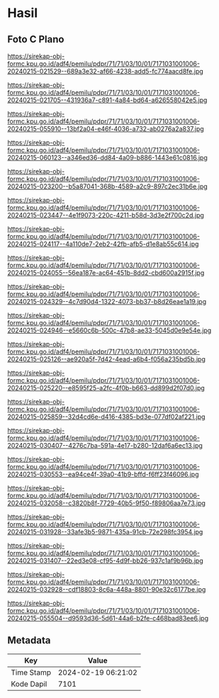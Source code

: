 # Hasil

## Foto C Plano

https://sirekap-obj-formc.kpu.go.id/adf4/pemilu/pdpr/71/71/03/10/01/7171031001006-20240215-021529--689a3e32-af66-4238-add5-fc774aacd8fe.jpg

https://sirekap-obj-formc.kpu.go.id/adf4/pemilu/pdpr/71/71/03/10/01/7171031001006-20240215-021705--431936a7-c891-4a84-bd64-a626558042e5.jpg

https://sirekap-obj-formc.kpu.go.id/adf4/pemilu/pdpr/71/71/03/10/01/7171031001006-20240215-055910--13bf2a04-e46f-4036-a732-ab0276a2a837.jpg

https://sirekap-obj-formc.kpu.go.id/adf4/pemilu/pdpr/71/71/03/10/01/7171031001006-20240215-060123--a346ed36-dd84-4a09-b886-1443e61c0816.jpg

https://sirekap-obj-formc.kpu.go.id/adf4/pemilu/pdpr/71/71/03/10/01/7171031001006-20240215-023200--b5a87041-368b-4589-a2c9-897c2ec31b6e.jpg

https://sirekap-obj-formc.kpu.go.id/adf4/pemilu/pdpr/71/71/03/10/01/7171031001006-20240215-023447--4e1f9073-220c-4211-b58d-3d3e2f700c2d.jpg

https://sirekap-obj-formc.kpu.go.id/adf4/pemilu/pdpr/71/71/03/10/01/7171031001006-20240215-024117--4a110de7-2eb2-42fb-afb5-d1e8ab55c614.jpg

https://sirekap-obj-formc.kpu.go.id/adf4/pemilu/pdpr/71/71/03/10/01/7171031001006-20240215-024055--56ea187e-ac64-451b-8dd2-cbd600a2915f.jpg

https://sirekap-obj-formc.kpu.go.id/adf4/pemilu/pdpr/71/71/03/10/01/7171031001006-20240215-024329--4c7d90d4-1322-4073-bb37-b8d26eae1a19.jpg

https://sirekap-obj-formc.kpu.go.id/adf4/pemilu/pdpr/71/71/03/10/01/7171031001006-20240215-024946--e5660c6b-500c-47b8-ae33-5045d0e9e54e.jpg

https://sirekap-obj-formc.kpu.go.id/adf4/pemilu/pdpr/71/71/03/10/01/7171031001006-20240215-025126--ae920a5f-7d42-4ead-a6b4-f056a235bd5b.jpg

https://sirekap-obj-formc.kpu.go.id/adf4/pemilu/pdpr/71/71/03/10/01/7171031001006-20240215-025220--e8595f25-a2fc-4f0b-b663-dd899d2f07d0.jpg

https://sirekap-obj-formc.kpu.go.id/adf4/pemilu/pdpr/71/71/03/10/01/7171031001006-20240215-025859--32d4cd6e-d416-4385-bd3e-077df02af221.jpg

https://sirekap-obj-formc.kpu.go.id/adf4/pemilu/pdpr/71/71/03/10/01/7171031001006-20240215-030407--4276c7ba-591a-4e17-b280-12daf6a6ec13.jpg

https://sirekap-obj-formc.kpu.go.id/adf4/pemilu/pdpr/71/71/03/10/01/7171031001006-20240215-030553--ea94ce4f-39a0-41b9-bffd-f6ff23f46096.jpg

https://sirekap-obj-formc.kpu.go.id/adf4/pemilu/pdpr/71/71/03/10/01/7171031001006-20240215-032058--c3820b8f-7729-40b5-9f50-f89806aa7e73.jpg

https://sirekap-obj-formc.kpu.go.id/adf4/pemilu/pdpr/71/71/03/10/01/7171031001006-20240215-031928--33afe3b5-9871-435a-91cb-72e298fc3954.jpg

https://sirekap-obj-formc.kpu.go.id/adf4/pemilu/pdpr/71/71/03/10/01/7171031001006-20240215-031407--22ed3e08-cf95-4d9f-bb26-937c1af9b96b.jpg

https://sirekap-obj-formc.kpu.go.id/adf4/pemilu/pdpr/71/71/03/10/01/7171031001006-20240215-032928--cdf18803-8c6a-448a-8801-90e32c6177be.jpg

https://sirekap-obj-formc.kpu.go.id/adf4/pemilu/pdpr/71/71/03/10/01/7171031001006-20240215-055504--d9593d36-5d61-44a6-b2fe-c468bad83ee6.jpg


## Metadata

| Key        | Value               |
| ---------- | ------------------- |
| Time Stamp | 2024-02-19 06:21:02 |
| Kode Dapil | 7101                |



